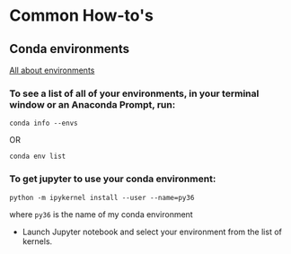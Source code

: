 # Common How-to's

## Conda environments
[All about environments](https://docs.conda.io/projects/conda/en/latest/user-guide/tasks/manage-environments.html#viewing-a-list-of-your-environments)

### To see a list of all of your environments, in your terminal window or an Anaconda Prompt, run:
```
conda info --envs
```
OR
```
conda env list
```

### **To get jupyter to use your conda environment:**
```
python -m ipykernel install --user --name=py36
```
where `py36` is the name of my conda environment
* Launch Jupyter notebook and select your environment from the list of kernels. 
